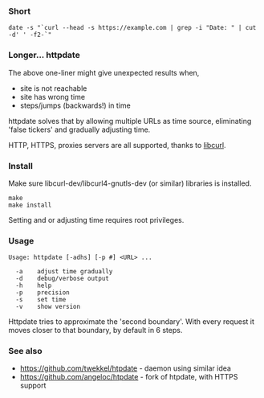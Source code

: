 ### Short

```
date -s "`curl --head -s https://example.com | grep -i "Date: " | cut -d' ' -f2-`"
```

### Longer... httpdate

The above one-liner might give unexpected results when,
* site is not reachable
* site has wrong time
* steps/jumps (backwards!) in time

httpdate solves that by allowing multiple URLs as time source, eliminating 'false tickers' and gradually adjusting time.

HTTP, HTTPS, proxies servers are all supported, thanks to [libcurl](https://curl.se/libcurl/).

### Install

Make sure libcurl-dev/libcurl4-gnutls-dev (or similar) libraries is installed.

```
make
make install
```
Setting and or adjusting time requires root privileges.

### Usage

```
Usage: httpdate [-adhs] [-p #] <URL> ...

  -a    adjust time gradually
  -d    debug/verbose output
  -h    help
  -p    precision
  -s    set time
  -v    show version
```

Httpdate tries to approximate the 'second boundary'. With every request it moves closer to that boundary, by default in 6 steps.

### See also

* https://github.com/twekkel/htpdate - daemon using similar idea
* https://github.com/angeloc/htpdate - fork of htpdate, with HTTPS support
